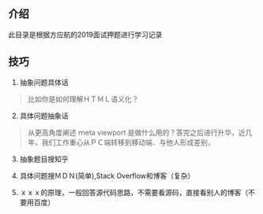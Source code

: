 ## 介绍
此目录是根据方应航的2019面试押题进行学习记录

## 技巧
1. 抽象问题具体话
> 比如你是如何理解ＨＴＭＬ语义化？

2. 具体问题抽象话
> 从更高角度阐述
ｍeta viewport 是做什么用的？答完之后进行升华，近几年，我们工作重心从ＰＣ端转移到移动端．与他人形成差别，

3. 抽象题目搜知乎

4. 具体问题搜ＭＤＮ(简单),Stack Overflow和博客（复杂）

5. ｘｘｘ的原理，一般回答源代码思路，不需要看源码，直接看别人的博客（不要用百度）



